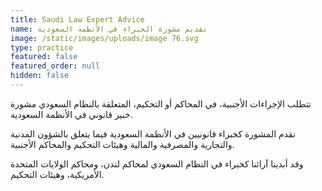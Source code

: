 ```yaml
---
title: Saudi Law Expert Advice
name: تقديم مشورة الخبراء في الأنظمة السعودية
image: /static/images/uploads/image 76.svg
type: practice
featured: false
featured_order: null
hidden: false
---
```

تتطلب الإجراءات الأجنبية، في المحاكم أو التحكيم، المتعلقة بالنظام السعودي مشورة خبير قانوني في الأنظمة السعودية.

نقدم المشورة كخبراء قانونيين في الأنظمة السعودية فيما يتعلق بالشؤون المدنية والتجارية والمصرفية والمالية وهيئات التحكيم والمحاكم الأجنبية.

وقد أبدينا آرائنا كخبراء في النظام السعودي لمحاكم لندن، ومحاكم الولايات المتحدة الأمريكية، وهيئات التحكيم.
